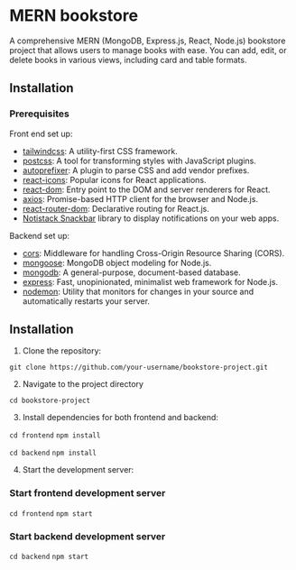 # MERN bookstore

A comprehensive MERN (MongoDB, Express.js, React, Node.js) bookstore project that allows users to manage books with ease. You can add, edit, or delete books in various views, including card and table formats.

## Installation

### Prerequisites

Front end set up:

- [tailwindcss](https://tailwindcss.com/): A utility-first CSS framework.
- [postcss](https://postcss.org/): A tool for transforming styles with JavaScript plugins.
- [autoprefixer](https://autoprefixer.github.io/): A plugin to parse CSS and add vendor prefixes.
- [react-icons](https://react-icons.github.io/react-icons/): Popular icons for React applications.
- [react-dom](https://reactjs.org/docs/react-dom.html): Entry point to the DOM and server renderers for React.
- [axios](https://axios-http.com/): Promise-based HTTP client for the browser and Node.js.
- [react-router-dom](https://reactrouter.com/web/guides/quick-start): Declarative routing for React.js.
- [Notistack Snackbar](https://notistack.com/getting-started) library to display notifications on your web apps.

Backend set up:

- [cors](https://www.npmjs.com/package/cors): Middleware for handling Cross-Origin Resource Sharing (CORS).
- [mongoose](https://mongoosejs.com/): MongoDB object modeling for Node.js.
- [mongodb](https://www.mongodb.com/): A general-purpose, document-based database.
- [express](https://expressjs.com/): Fast, unopinionated, minimalist web framework for Node.js.
- [nodemon](https://nodemon.io/): Utility that monitors for changes in your source and automatically restarts your server.

## Installation

1. Clone the repository:

`git clone https://github.com/your-username/bookstore-project.git`

2. Navigate to the project directory

`cd bookstore-project`

3. Install dependencies for both frontend and backend:

`cd frontend`
`npm install`

`cd backend` `npm install`

4. Start the development server:

### Start frontend development server

`cd frontend` `npm start`

### Start backend development server

`cd backend` `npm start`
